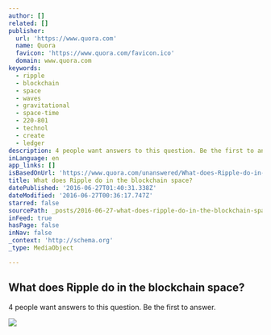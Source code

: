 ```yaml
---
author: []
related: []
publisher:
  url: 'https://www.quora.com'
  name: Quora
  favicon: 'https://www.quora.com/favicon.ico'
  domain: www.quora.com
keywords:
  - ripple
  - blockchain
  - space
  - waves
  - gravitational
  - space-time
  - 220-801
  - technol
  - create
  - ledger
description: 4 people want answers to this question. Be the first to answer.
inLanguage: en
app_links: []
isBasedOnUrl: 'https://www.quora.com/unanswered/What-does-Ripple-do-in-the-blockchain-space'
title: What does Ripple do in the blockchain space?
datePublished: '2016-06-27T01:40:31.338Z'
dateModified: '2016-06-27T00:36:17.747Z'
starred: false
sourcePath: _posts/2016-06-27-what-does-ripple-do-in-the-blockchain-space.md
inFeed: true
hasPage: false
inNav: false
_context: 'http://schema.org'
_type: MediaObject

---
```

<article style=""><h1>What does Ripple do in the blockchain space?</h1><p>4 people want answers to this question. Be the first to answer.</p><img src="https://qsf.ec.quoracdn.net/-images.new_grid.fb_share_default.pnge6dde9cfa6e03c43.png" /></article>